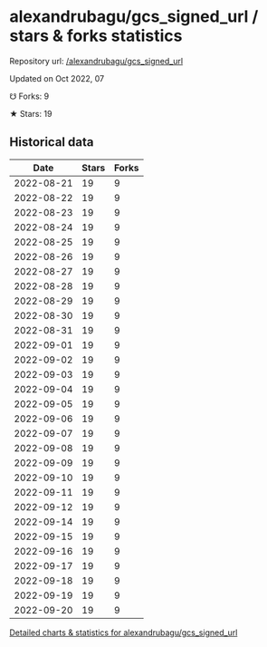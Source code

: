 # alexandrubagu/gcs_signed_url / stars & forks statistics

Repository url: [/alexandrubagu/gcs_signed_url](https://github.com/alexandrubagu/gcs_signed_url)

Updated on Oct 2022, 07

☋ Forks: 9

★ Stars: 19

## Historical data
| Date | Stars | Forks |
|------|-------|-------|
| 2022-08-21 | 19 | 9 | 
| 2022-08-22 | 19 | 9 | 
| 2022-08-23 | 19 | 9 | 
| 2022-08-24 | 19 | 9 | 
| 2022-08-25 | 19 | 9 | 
| 2022-08-26 | 19 | 9 | 
| 2022-08-27 | 19 | 9 | 
| 2022-08-28 | 19 | 9 | 
| 2022-08-29 | 19 | 9 | 
| 2022-08-30 | 19 | 9 | 
| 2022-08-31 | 19 | 9 | 
| 2022-09-01 | 19 | 9 | 
| 2022-09-02 | 19 | 9 | 
| 2022-09-03 | 19 | 9 | 
| 2022-09-04 | 19 | 9 | 
| 2022-09-05 | 19 | 9 | 
| 2022-09-06 | 19 | 9 | 
| 2022-09-07 | 19 | 9 | 
| 2022-09-08 | 19 | 9 | 
| 2022-09-09 | 19 | 9 | 
| 2022-09-10 | 19 | 9 | 
| 2022-09-11 | 19 | 9 | 
| 2022-09-12 | 19 | 9 | 
| 2022-09-14 | 19 | 9 | 
| 2022-09-15 | 19 | 9 | 
| 2022-09-16 | 19 | 9 | 
| 2022-09-17 | 19 | 9 | 
| 2022-09-18 | 19 | 9 | 
| 2022-09-19 | 19 | 9 | 
| 2022-09-20 | 19 | 9 | 


[Detailed charts & statistics for alexandrubagu/gcs_signed_url](https://reviewgithub.com/rep/alexandrubagu/gcs_signed_url)
